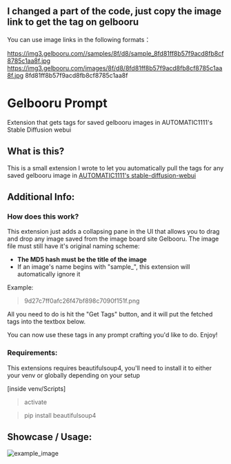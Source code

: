 ## I changed a part of the code, just copy the image link to get the tag on gelbooru ##
You can use image links in the following formats：

https://img3.gelbooru.com//samples/8f/d8/sample_8fd81ff8b57f9acd8fb8cf8785c1aa8f.jpg
https://img3.gelbooru.com/images/8f/d8/8fd81ff8b57f9acd8fb8cf8785c1aa8f.jpg
8fd81ff8b57f9acd8fb8cf8785c1aa8f


# Gelbooru Prompt
Extension that gets tags for saved gelbooru images in AUTOMATIC1111's Stable Diffusion webui

## What is this?
This is a small extension I wrote to let you automatically pull the tags for any saved gelbooru image in [AUTOMATIC1111's stable-diffusion-webui](https://github.com/AUTOMATIC1111/stable-diffusion-webui)

## Additional Info:

### How does this work?
This extension just adds a collapsing pane in the UI that allows you to drag and drop any image saved from the image board site Gelbooru.
The image file must still have it's original naming scheme:
- **The MD5 hash must be the title of the image**
- If an image's name begins with "sample_", this extension will automatically ignore it

Example:
> 9d27c7ff0afc26f47bf898c7090f151f.png

All you need to do is hit the "Get Tags" button, and it will put the fetched tags into the textbox below.

You can now use these tags in any prompt crafting you'd like to do. Enjoy!

### Requirements:
This extensions requires beautifulsoup4, you'll need to install it to either your venv or globally depending on your setup

[inside venv/Scripts]
> activate

> pip install beautifulsoup4

## Showcase / Usage:
![example_image](https://user-images.githubusercontent.com/31860133/203446389-01914338-0a1d-4d73-9341-e4101cadfcf7.png)

